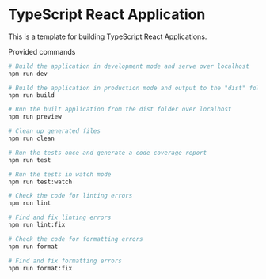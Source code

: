 # TypeScript React Application

This is a template for building TypeScript React Applications.

Provided commands

```bash
# Build the application in development mode and serve over localhost
npm run dev

# Build the application in production mode and output to the "dist" folder
npm run build

# Run the built application from the dist folder over localhost
npm run preview

# Clean up generated files
npm run clean

# Run the tests once and generate a code coverage report
npm run test

# Run the tests in watch mode
npm run test:watch

# Check the code for linting errors
npm run lint

# Find and fix linting errors
npm run lint:fix

# Check the code for formatting errors
npm run format

# Find and fix formatting errors
npm run format:fix
```
